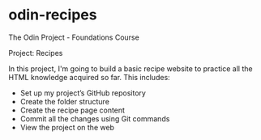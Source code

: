 # odin-recipes
The Odin Project - Foundations Course

Project: Recipes

In this project, I'm going to build a basic recipe website to practice all the HTML knowledge acquired so far.
This includes:

- Set up my project’s GitHub repository
- Create the folder structure
- Create the recipe page content
- Commit all the changes using Git commands
- View the project on the web